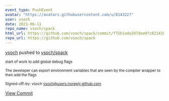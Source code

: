 ```yaml
---
event_type: PushEvent
avatar: "https://avatars.githubusercontent.com/u/814322?"
user: vsoch
date: 2021-06-11
repo_name: vsoch/spack
html_url: https://github.com/vsoch/spack/commit/f75b1ade297dee0fc821420a2b65d2cf6620b4dc
repo_url: https://github.com/vsoch/spack
---
```


<a href='https://github.com/vsoch' target='_blank'>vsoch</a> pushed to <a href='https://github.com/vsoch/spack' target='_blank'>vsoch/spack</a>

<small>start of work to add global debug flags

The developer can export environment variables that
are seen by the compiler wrapper to then add the flags

Signed-off-by: vsoch <vsoch@users.noreply.github.com></small>

<a href='https://github.com/vsoch/spack/commit/f75b1ade297dee0fc821420a2b65d2cf6620b4dc' target='_blank'>View Commit</a>
